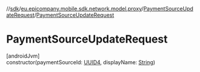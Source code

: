 //[sdk](../../../index.md)/[eu.epicompany.mobile.sdk.network.model.proxy](../index.md)/[PaymentSourceUpdateRequest](index.md)/[PaymentSourceUpdateRequest](-payment-source-update-request.md)

# PaymentSourceUpdateRequest

[androidJvm]\
constructor(paymentSourceId: [UUID4](../../eu.epicompany.mobile.android.datatypes/index.md#229649042%2FClasslikes%2F462465411), displayName: [String](https://kotlinlang.org/api/latest/jvm/stdlib/kotlin/-string/index.html))
